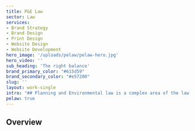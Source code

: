 ```yaml
---
title: P&E Law
sector: Law
services:
- Brand Strategy
- Brand Design
- Print Design
- Website Design
- Website Development
hero_image: '/uploads/pelaw/pelaw-hero.jpg'
hero_video: ''
sub_heading: 'The right balance'
brand_primary_color: "#615d59"
brand_secondary_color: "#e57200"
slug: ''
layout: work-single
intro: "## Planning and Environmental law is a complex area of the law and often fueled by passionate parties - it requires a calm demure, professional approach and thorough understanding of the law to negotiate the best result for all. P&E certainly ticks those boxes and with VA’s latest brand roll out, they look the part too. \n\n### P&E Focus on results and navigating obstacles - It’s about striking the right balance and so our approach had to be similar."
pelaw: true
---
```


## Overview